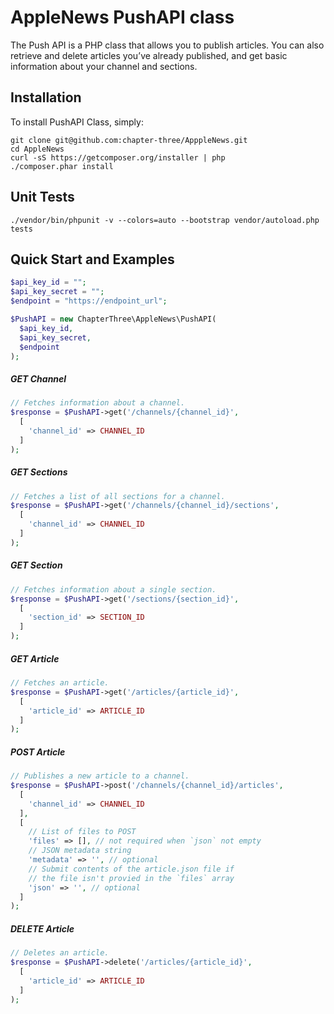 # AppleNews PushAPI class

The Push API is a PHP class that allows you to publish articles. You can also retrieve and delete articles you’ve already published, and get basic information about your channel and sections.

## Installation

To install PushAPI Class, simply:

```shell
git clone git@github.com:chapter-three/ApppleNews.git
cd AppleNews
curl -sS https://getcomposer.org/installer | php
./composer.phar install
```

## Unit Tests

```shell
./vendor/bin/phpunit -v --colors=auto --bootstrap vendor/autoload.php tests
```

## Quick Start and Examples

```php
$api_key_id = "";
$api_key_secret = "";
$endpoint = "https://endpoint_url";

$PushAPI = new ChapterThree\AppleNews\PushAPI(
  $api_key_id,
  $api_key_secret,
  $endpoint
);
```

##### GET Channel

```php
// Fetches information about a channel.
$response = $PushAPI->get('/channels/{channel_id}',
  [
    'channel_id' => CHANNEL_ID
  ]
);
```

##### GET Sections

```php
// Fetches a list of all sections for a channel.
$response = $PushAPI->get('/channels/{channel_id}/sections',
  [
    'channel_id' => CHANNEL_ID
  ]
);
```

##### GET Section

```php
// Fetches information about a single section.
$response = $PushAPI->get('/sections/{section_id}',
  [
    'section_id' => SECTION_ID
  ]
);
```

##### GET Article

```php
// Fetches an article.
$response = $PushAPI->get('/articles/{article_id}',
  [
    'article_id' => ARTICLE_ID
  ]
);
```

##### POST Article

```php
// Publishes a new article to a channel.
$response = $PushAPI->post('/channels/{channel_id}/articles',
  [
    'channel_id' => CHANNEL_ID
  ],
  [
    // List of files to POST
    'files' => [], // not required when `json` not empty
    // JSON metadata string
    'metadata' => '', // optional
    // Submit contents of the article.json file if
    // the file isn't provied in the `files` array
    'json' => '', // optional
  ]
);
```

##### DELETE Article

```php
// Deletes an article.
$response = $PushAPI->delete('/articles/{article_id}',
  [
    'article_id' => ARTICLE_ID
  ]
);
```
